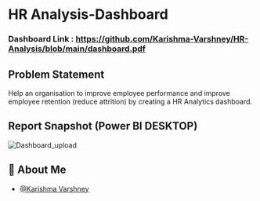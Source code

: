# HR Analysis-Dashboard

### Dashboard Link : https://github.com/Karishma-Varshney/HR-Analysis/blob/main/dashboard.pdf

## Problem Statement

Help an organisation to improve employee performance and improve employee retention (reduce attrition) by creating a HR Analytics dashboard. 

 
## Report Snapshot (Power BI DESKTOP)

 
![Dashboard_upload](https://i.imgur.com/frHrvXk.png)

## 🚀 About Me

- [@Karishma Varshney](https://github.com/Karishma-Varshney)
